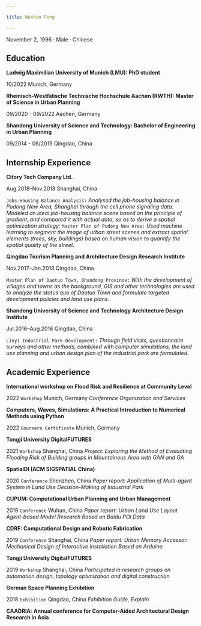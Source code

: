 ```yaml
---

title: Wenhan Feng

---
```


November 2, 1996 · Male · Chinese


## Education

**Ludwig Maximilian University of Munich (LMU): PhD student**

10/2022 Munich, Germany

**Rheinisch-Westfälische Technische Hochschule Aachen (RWTH): Master of Science in Urban Planning**

09/2020 - 09/2022 Aachen, Germany

**Shandong University of Science and Technology: Bachelor of Engineering in Urban Planning**

09/2014 - 06/2019 Qingdao, China



## Internship Experience

**Citory Tech Company Ltd.**

Aug.2018–Nov.2018 Shanghai, China

`Jobs-Housing Balance Analysis:` *Analysed the job-housing balance in Pudong New Area, Shanghai through the cell phone signaling data. Modeled an ideal job-housing balance scene based on the principle of gradient, and compared it with actual data, so as to derive a spatial optimization strategy;*
`Master Plan of Pudong New Area:` *Used machine learning to segment the image of urban street scenes and extract spatial elements (trees, sky, buildings) based on human vision to quantify the spatial quality of the street.*

**Qingdao Tourism Planning and Architecture Design Research Institute**

Nov.2017–Jan.2018 Qingdao, China

`Master Plan of Daotuo Town, Shandong Province:` *With the development of villages and towns as the background, GIS and other technologies are used to analyze the status quo of Daotuo Town and formulate targeted development policies and land use plans.*

**Shandong University of Science and Technology Architecture Design Institute**

Jul.2016–Aug.2016 Qingdao, China

`Linyi Industrial Park Development:` *Through field visits, questionnaire surveys and other methods, combined with computer simulations, the land use planning and urban design plan of the industrial park are formulated.*



## Academic Experience

**International workshop on Flood Risk and Resilience at Community Level**

2022 `Workshop` Munich, Germany
*Conference Organization and Services*

**Computers, Waves, Simulations: A Practical Introduction to Numerical Methods using Python**

2022 `Coursera Certificate` Munich, Germany

**Tongji University DigitalFUTURES**

2021 `Workshop` Shanghai, China
*Project: Exploring the Method of Evaluating Flooding Risk of Building groups in Mountainous Area with GAN and GA*

**SpatialDI (ACM SIGSPATIAL China)**

2020 `Conference` Shenzhen, China
*Paper report: Application of Multi-agent System in Land Use Decision-Making of Industrial Park*

**CUPUM: Computational Urban Planning and Urban Management**

2019 `Conference` Wuhan, China
*Paper report: Urban Land Use Layout Agent-based Model Research Based on Baidu POI Data*

**CDRF: Computational Design and Robotic Fabrication**

2019 `Conference` Shanghai, China
*Paper report: Urban Memory Accessor: Mechanical Design of Interactive Installation Based on Arduino*

**Tongji University DigitalFUTURES**

2019 `Workshop` Shanghai, China
*Participated in research groups on automation design, topology optimization and digital construction*

**German Space Planning Exhibition**

2018 `Exhibition` Qingdao, China
*Exhibition Guide, Explain*

**CAADRIA: Annual conference for Computer-Aided Architectural Design Research in Asia**
